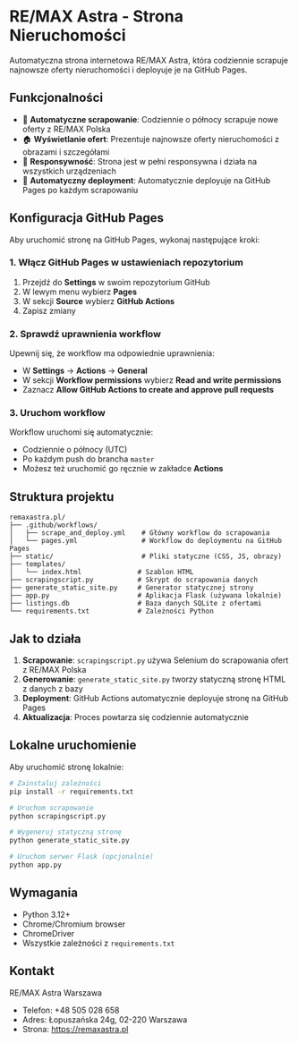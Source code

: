 # RE/MAX Astra - Strona Nieruchomości

Automatyczna strona internetowa RE/MAX Astra, która codziennie scrapuje najnowsze oferty nieruchomości i deployuje je na GitHub Pages.

## Funkcjonalności

- 🔄 **Automatyczne scrapowanie**: Codziennie o północy scrapuje nowe oferty z RE/MAX Polska
- 🏠 **Wyświetlanie ofert**: Prezentuje najnowsze oferty nieruchomości z obrazami i szczegółami
- 📱 **Responsywność**: Strona jest w pełni responsywna i działa na wszystkich urządzeniach
- 🚀 **Automatyczny deployment**: Automatycznie deployuje na GitHub Pages po każdym scrapowaniu

## Konfiguracja GitHub Pages

Aby uruchomić stronę na GitHub Pages, wykonaj następujące kroki:

### 1. Włącz GitHub Pages w ustawieniach repozytorium

1. Przejdź do **Settings** w swoim repozytorium GitHub
2. W lewym menu wybierz **Pages**
3. W sekcji **Source** wybierz **GitHub Actions**
4. Zapisz zmiany

### 2. Sprawdź uprawnienia workflow

Upewnij się, że workflow ma odpowiednie uprawnienia:
- W **Settings** → **Actions** → **General**
- W sekcji **Workflow permissions** wybierz **Read and write permissions**
- Zaznacz **Allow GitHub Actions to create and approve pull requests**

### 3. Uruchom workflow

Workflow uruchomi się automatycznie:
- Codziennie o północy (UTC)
- Po każdym push do brancha `master`
- Możesz też uruchomić go ręcznie w zakładce **Actions**

## Struktura projektu

```
remaxastra.pl/
├── .github/workflows/
│   ├── scrape_and_deploy.yml    # Główny workflow do scrapowania
│   └── pages.yml                # Workflow do deploymentu na GitHub Pages
├── static/                      # Pliki statyczne (CSS, JS, obrazy)
├── templates/
│   └── index.html              # Szablon HTML
├── scrapingscript.py           # Skrypt do scrapowania danych
├── generate_static_site.py     # Generator statycznej strony
├── app.py                      # Aplikacja Flask (używana lokalnie)
├── listings.db                 # Baza danych SQLite z ofertami
└── requirements.txt            # Zależności Python
```

## Jak to działa

1. **Scrapowanie**: `scrapingscript.py` używa Selenium do scrapowania ofert z RE/MAX Polska
2. **Generowanie**: `generate_static_site.py` tworzy statyczną stronę HTML z danych z bazy
3. **Deployment**: GitHub Actions automatycznie deployuje stronę na GitHub Pages
4. **Aktualizacja**: Proces powtarza się codziennie automatycznie

## Lokalne uruchomienie

Aby uruchomić stronę lokalnie:

```bash
# Zainstaluj zależności
pip install -r requirements.txt

# Uruchom scrapowanie
python scrapingscript.py

# Wygeneruj statyczną stronę
python generate_static_site.py

# Uruchom serwer Flask (opcjonalnie)
python app.py
```

## Wymagania

- Python 3.12+
- Chrome/Chromium browser
- ChromeDriver
- Wszystkie zależności z `requirements.txt`

## Kontakt

RE/MAX Astra Warszawa
- Telefon: +48 505 028 658
- Adres: Łopuszańska 24g, 02-220 Warszawa
- Strona: https://remaxastra.pl
